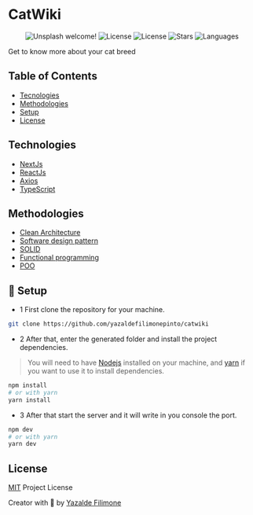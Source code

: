 # CatWiki

<p align="center">
  <img src="https://img.shields.io/static/v1?label=catwiki&message=Welcome&color=FFFFFF&labelColor=110C2F" alt="Unsplash welcome!" />
  <img alt="License" src="https://img.shields.io/static/v1?label=version&message=1.0&color=FFFFFF&labelColor=110C2F">
  <img alt="License" src="https://img.shields.io/static/v1?label=license&message=MIT&color=FFFFFF&labelColor=110C2F">
  <img alt="Stars" src="https://img.shields.io/github/stars/yazaldefilimonepinto/catwiki?color=FFFFFF&labelColor=110C2F">
  <img alt="Languages" src="https://img.shields.io/github/languages/count/yazaldefilimonepinto/catwiki?color=FFFFFF&labelColor=110C2F">
</p>

Get to know more about your cat breed
## Table of Contents

- [Tecnologies](#technologies)
- [Methodologies](#methodologies)
- [Setup](#setup)
- [License](#license)

<a id="technologies"></a>

## Technologies

- [NextJs](https://nextjs.org/)
- [ReactJs](https://jwt.io/)
- [Axios](https://www.npmjs.com/package/bcryptjs)
- [TypeScript](https://www.npmjs.com/package/helmet)

<a id="methodologies"></a>

## Methodologies

- [Clean Architecture](https://blog.cleancoder.com/uncle-bob/2012/08/13/the-clean-architecture.html)
- [Software design pattern](https://en.wikipedia.org/wiki/Software_design_pattern)
- [SOLID](https://en.wikipedia.org/wiki/SOLID)
- [Functional programming](https://en.wikipedia.org/wiki/Functional_programming)
- [POO](https://pt.wikipedia.org/wiki/Programa%C3%A7%C3%A3o_orientada_a_objetos)

<a id="setup"></a>

## 👷 Setup

- 1 First clone the repository for your machine.

```sh
git clone https://github.com/yazaldefilimonepinto/catwiki
```

- 2 After that, enter the generated folder and install the project dependencies.

> You will need to have [Nodejs](https://nodejs.org/) installed on your machine, and
> [yarn](https://yarnpkg.com/) if you want to use it to install dependencies.

```sh
npm install
# or with yarn
yarn install
```

- 3 After that start the server and it will write in you console the port.

```sh
npm dev
# or with yarn
yarn dev
```

<a id="license"></a>

## License

[MIT](https://github.com/yazaldefilimonepinto/catwiki/blob/main/LICENSE) Project License

Creator with 💙 by [Yazalde Filimone](https://www.linkedin.com/in/yazalde-filimone/)
